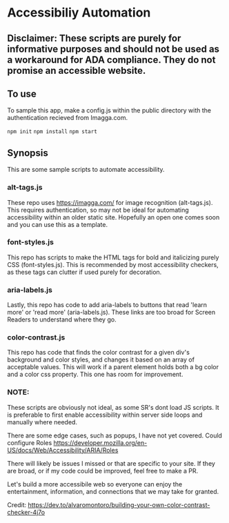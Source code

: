# Accessibiliy Automation

## Disclaimer: These scripts are purely for informative purposes and should not be used as a workaround for ADA compliance. They do not promise an accessible website.

## To use

To sample this app, make a config.js within the public directory with the authentication recieved from Imagga.com.


```npm init```
```npm install```
```npm start```

## Synopsis 
This are some sample scripts to automate accessibility. 

### alt-tags.js
These repo uses https://imagga.com/ for image recognition (alt-tags.js). This requires authentication, so may not be ideal for automating accessibility within an older static site. Hopefully an open one comes soon and you can use this as a template.

### font-styles.js
This repo has scripts to make the HTML tags for bold and italicizing purely CSS (font-styles.js). This is recommended by most accessibility checkers, as these tags can clutter if used purely for decoration.

### aria-labels.js
Lastly, this repo has code to add aria-labels to buttons that read 'learn more' or 'read more' (aria-labels.js). These links are too broad for Screen Readers to understand where they go.

### color-contrast.js
This repo has code that finds the color contrast for a given div's background and color styles, and changes it based on an array of acceptable values. This will work if a parent element holds both a bg color and a color css property. This one has room for improvement.

### NOTE:
These scripts are obviously not ideal, as some SR's dont load JS scripts. It is preferable to first enable accessibility within server side loops and manually where needed. 

There are some edge cases, such as popups, I have not yet covered. Could configure Roles 
https://developer.mozilla.org/en-US/docs/Web/Accessibility/ARIA/Roles 

There will likely be issues I missed or that are specific to your site. If they are broad, or if my code could be improved, feel free to make a PR.

Let's build a more accessibile web so everyone can enjoy the entertainment, information, and connections that we may take for granted. 

Credit: https://dev.to/alvaromontoro/building-your-own-color-contrast-checker-4j7o
